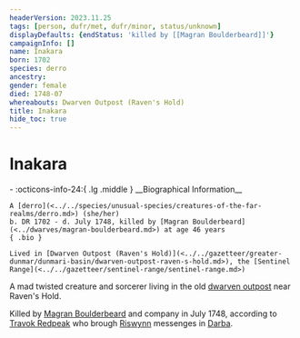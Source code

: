 ```yaml
---
headerVersion: 2023.11.25
tags: [person, dufr/met, dufr/minor, status/unknown]
displayDefaults: {endStatus: 'killed by [[Magran Boulderbeard]]'}
campaignInfo: []
name: Inakara
born: 1702
species: derro
ancestry:
gender: female
died: 1748-07
whereabouts: Dwarven Outpost (Raven's Hold)
title: Inakara
hide_toc: true
---
```


# Inakara
<div class="grid cards ext-narrow-margin ext-one-column" markdown>
- :octicons-info-24:{ .lg .middle } __Biographical Information__

    A [derro](<../../species/unusual-species/creatures-of-the-far-realms/derro.md>) (she/her)  
    b. DR 1702 - d. July 1748, killed by [Magran Boulderbeard](<../dwarves/magran-boulderbeard.md>) at age 46 years  
    { .bio }

    Lived in [Dwarven Outpost (Raven's Hold)](<../../gazetteer/greater-dunmar/dunmari-basin/dwarven-outpost-raven-s-hold.md>), the [Sentinel Range](<../../gazetteer/sentinel-range/sentinel-range.md>)
</div>


A mad twisted creature and sorcerer living in the old [dwarven outpost](<../../gazetteer/greater-dunmar/dunmari-basin/dwarven-outpost-raven-s-hold.md>) near Raven's Hold. 

Killed by [Magran Boulderbeard](<../dwarves/magran-boulderbeard.md>) and company in July 1748, according to [Travok Redpeak](<../dwarves/travok-redpeak.md>) who brough [Riswynn](<../pcs/dunmar-fellowship/riswynn.md>) messenges in [Darba](<../../gazetteer/greater-dunmar/realms/dunmar/coastal-dunmar/darba/darba.md>). 